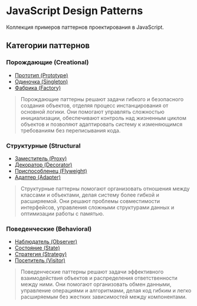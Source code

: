 # JavaScript Design Patterns

Коллекция примеров паттернов проектирования в JavaScript.

## Категории паттернов

### Порождающие (Creational)

- [Прототип (Prototype)](/patterns/prototype)
- [Одиночка (Singleton)](/patterns/singleton)
- [Фабрика (Factory)](/patterns/factory)

> Порождающие паттерны решают задачи гибкого и безопасного создания объектов, отделяя процесс инстанцирования от основной логики. Они помогают управлять сложностью инициализации, обеспечивают контроль над жизненным циклом объектов и позволяют адаптировать систему к изменяющимся требованиям без переписывания кода.

### Структурные (Structural

- [Заместитель (Proxy)](/patterns/proxy)
- [Декоратор (Decorator)](/patterns/decorator)
- [Приспособленец (Flyweight)](/patterns/flyweight)
- [Адаптер (Adapter)](/patterns/adapter)

> Структурные паттерны помогают организовать отношения между классами и объектами, делая систему более гибкой и расширяемой. Они решают проблемы совместимости интерфейсов, управления сложными структурами данных и оптимизации работы с памятью.

### Поведенческие (Behavioral)

- [Наблюдатель (Observer)](/patterns/observer)
- [Состояние (State)](/patterns/state)
- [Стратегия (Strategy)](/patterns/strategy)
- [Посетитель (Visitor)](/patterns/visitor)

> Поведенческие паттерны решают задачи эффективного взаимодействия объектов и распределения ответственности между ними. Они помогают организовать обмен данными, управление операциями и алгоритмами, делая код гибким и легко расширяемым без жестких зависимостей между компонентами.
